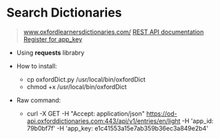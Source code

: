 # Search Dictionaries
> www.oxfordlearnersdictionaries.com/
> [REST API documentation](https://www.oxfordlearnersdictionaries.com/api/v1/documentation/html)
> [Register for app_key](https://developer.oxforddictionaries.com/)

* Using **requests** librabry

* How to install:
  * cp oxfordDict.py /usr/local/bin/oxfordDict
  * chmod +x /usr/local/bin/oxfordDict

* Raw command:
  * curl -X GET -H "Accept: application/json" https://od-api.oxforddictionaries.com:443/api/v1/entries/en/light -H 'app_id: 79b0bf7f' -H 'app_key: e1c41553a15e7ab359b36ec3a849e2b4'
